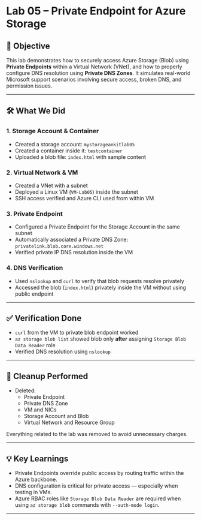 # Lab 05 – Private Endpoint for Azure Storage

## 📌 Objective

This lab demonstrates how to securely access Azure Storage (Blob) using **Private Endpoints** within a Virtual Network (VNet), and how to properly configure DNS resolution using **Private DNS Zones**. It simulates real-world Microsoft support scenarios involving secure access, broken DNS, and permission issues.

---

## 🛠️ What We Did

### 1. **Storage Account & Container**
- Created a storage account: `mystorageankitlab05`
- Created a container inside it: `testcontainer`
- Uploaded a blob file: `index.html` with sample content

### 2. **Virtual Network & VM**
- Created a VNet with a subnet
- Deployed a Linux VM (`VM-Lab05`) inside the subnet
- SSH access verified and Azure CLI used from within VM

### 3. **Private Endpoint**
- Configured a Private Endpoint for the Storage Account in the same subnet
- Automatically associated a Private DNS Zone: `privatelink.blob.core.windows.net`
- Verified private IP DNS resolution inside the VM

### 4. **DNS Verification**
- Used `nslookup` and `curl` to verify that blob requests resolve privately
- Accessed the blob (`index.html`) privately inside the VM without using public endpoint

---

## ✅ Verification Done

- `curl` from the VM to private blob endpoint worked
- `az storage blob list` showed blob only **after** assigning `Storage Blob Data Reader` role
- Verified DNS resolution using `nslookup`

---

## 🧹 Cleanup Performed

- Deleted:
  - Private Endpoint
  - Private DNS Zone
  - VM and NICs
  - Storage Account and Blob
  - Virtual Network and Resource Group

Everything related to the lab was removed to avoid unnecessary charges.

---

## 💡 Key Learnings

- Private Endpoints override public access by routing traffic within the Azure backbone.
- DNS configuration is critical for private access — especially when testing in VMs.
- Azure RBAC roles like `Storage Blob Data Reader` are required when using `az storage blob` commands with `--auth-mode login`.

---
